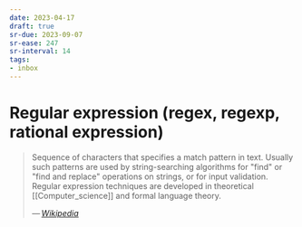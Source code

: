 ```yaml
---
date: 2023-04-17
draft: true
sr-due: 2023-09-07
sr-ease: 247
sr-interval: 14
tags:
- inbox
---
```


# Regular expression (regex, regexp, rational expression)

> Sequence of characters that specifies a match pattern in text. Usually such
> patterns are used by string-searching algorithms for "find" or "find and
> replace" operations on strings, or for input validation. Regular expression
> techniques are developed in theoretical [[Computer_science]] and formal
> language theory.
>
> — <cite>[Wikipedia](https://en.wikipedia.org/wiki/Regular_expression)</cite>
